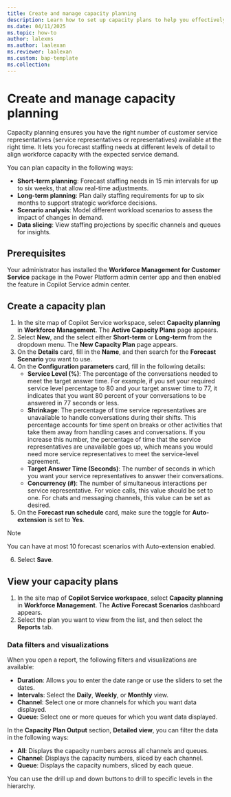 ```yaml
---
title: Create and manage capacity planning
description: Learn how to set up capacity plans to help you effectively manage your workforce.
ms.date: 04/11/2025
ms.topic: how-to
author: lalexms
ms.author: laalexan
ms.reviewer: laalexan
ms.custom: bap-template
ms.collection:
---
```


# Create and manage capacity planning

Capacity planning ensures you have the right number of customer service representatives (service representatives or representatives) available at the right time. It lets you forecast staffing needs at different levels of detail to align workforce capacity with the expected service demand.

You can plan capacity in the following ways:

- **Short-term planning**: Forecast staffing needs in 15 min intervals for up to six weeks, that allow real-time adjustments.
- **Long-term planning**: Plan daily staffing requirements for up to six months to support strategic workforce decisions.
- **Scenario analysis**: Model different workload scenarios to assess the impact of changes in demand.
- **Data slicing**: View staffing projections by specific channels and queues for insights.

## Prerequisites

Your administrator has installed the **Workforce Management for Customer Service** package in the Power Platform admin center app and then enabled the feature in Copilot Service admin center.

## Create a capacity plan

1. In the site map of Copilot Service workspace, select **Capacity planning** in **Workforce Management**. The **Active Capacity Plans** page appears.
1. Select **New**, and the select either **Short-term** or **Long-term** from the dropdown menu. The **New Capacity Plan** page appears.
1. On the **Details** card, fill in the **Name**, and then search for the **Forecast Scenario** you want to use.
1. On the **Configuration parameters** card, fill in the following details:
     - **Service Level (%)**: The percentage of the conversations needed to meet the target answer time. For example, if you set your required service level percentage to 80 and your target answer time to 77, it indicates that you want 80 percent of your conversations to be answered in 77 seconds or less.
     - **Shrinkage**: The percentage of time service representatives are unavailable to handle conversations during their shifts. This percentage accounts for time spent on breaks or other activities that take them away from handling cases and conversations. If you increase this number, the percentage of time that the service representatives are unavailable goes up, which means you would need more service representatives to meet the service-level agreement.
     - **Target Answer Time (Seconds)**: The number of seconds in which you want your service representatives to answer their conversations.
     - **Concurrency (#)**: The number of simultaneous interactions per service representative. For voice calls, this value should be set to one. For chats and messaging channels, this value can be set as desired.
1. On the **Forecast run schedule** card, make sure the toggle for **Auto-extension** is set to **Yes**.
 > [!Note]  
 > You can have at most 10 forecast scenarios with Auto-extension enabled.   
6. Select **Save**.

## View your capacity plans

1. In the site map of **Copilot Service workspace**, select **Capacity planning** in **Workforce Management**. The **Active Forecast Scenarios** dashboard appears.
1. Select the plan you want to view from the list, and then select the **Reports** tab.

### Data filters and visualizations

When you open a report, the following filters and visualizations are available:

- **Duration**: Allows you to enter the date range or use the sliders to set the dates.
- **Intervals**: Select the **Daily**, **Weekly**, or **Monthly** view.
- **Channel**: Select one or more channels for which you want data displayed.
- **Queue**: Select one or more queues for which you want data displayed.

In the **Capacity Plan Output** section, **Detailed view**, you can filter the data in the following ways:
   - **All**: Displays the capacity numbers across all channels and queues.
   - **Channel**: Displays the capacity numbers, sliced by each channel. 
   - **Queue**: Displays the capacity numbers, sliced by each queue. 
 
You can use the drill up and down buttons to drill to specific levels in the hierarchy.

